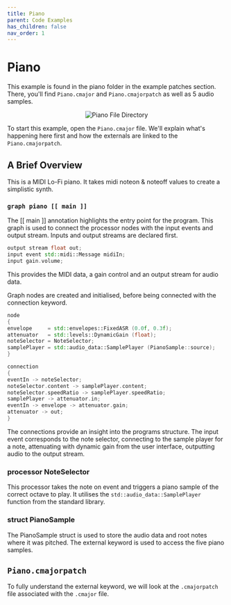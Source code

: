 ```yaml
---
title: Piano
parent: Code Examples
has_children: false
nav_order: 1
---
```


# Piano

This example is found in the piano folder in the example patches section. There, you'll find `Piano.cmajor` and `Piano.cmajorpatch` as well as 5 audio samples.

<p align="center">
  <img src="https://haz-test.github.io/cmajor/docs/Assets/ExamplesPages/PianoFiles.png" title="Piano File Directory">
</p>

To start this example, open the `Piano.cmajor` file. We'll explain what's happening here first and how the externals are linked to the `Piano.cmajorpatch`.

## A Brief Overview

This is a MIDI Lo-Fi piano. It takes midi noteon & noteoff values to create a simplistic synth.

### `graph piano [[ main ]]`

The [[ main ]] annotation highlights the entry point for the program. This graph is used to connect the processor nodes with the input events and output stream. Inputs and output streams are declared first.

```cpp
output stream float out;
input event std::midi::Message midiIn;
input gain.volume;
```

This provides the MIDI data, a gain control and an output stream for audio data.

Graph nodes are created and initialised, before being connected with the connection keyword.

```cpp
node
{
envelope     = std::envelopes::FixedASR (0.0f, 0.3f);
attenuator   = std::levels::DynamicGain (float);
noteSelector = NoteSelector;
samplePlayer = std::audio_data::SamplePlayer (PianoSample::source);
}

connection
{
eventIn -> noteSelector;
noteSelector.content -> samplePlayer.content;
noteSelector.speedRatio -> samplePlayer.speedRatio;
samplePlayer -> attenuator.in;
eventIn -> envelope -> attenuator.gain;
attenuator -> out;
}
```

The connections provide an insight into the programs structure. The input event corresponds to the note selector, connecting to the sample player for a note, attenuating with dynamic gain from the user interface, outputting audio to the output stream.

### processor NoteSelector

This processor takes the note on event and triggers a piano sample of the correct octave to play. It utilises the `std::audio_data::SamplePlayer` function from the standard library.

### struct PianoSample

The PianoSample struct is used to store the audio data and root notes where it was pitched. The external keyword is used to access the five piano samples.

## `Piano.cmajorpatch`

To fully understand the external keyword, we will look at the `.cmajorpatch` file associated with the `.cmajor` file.

